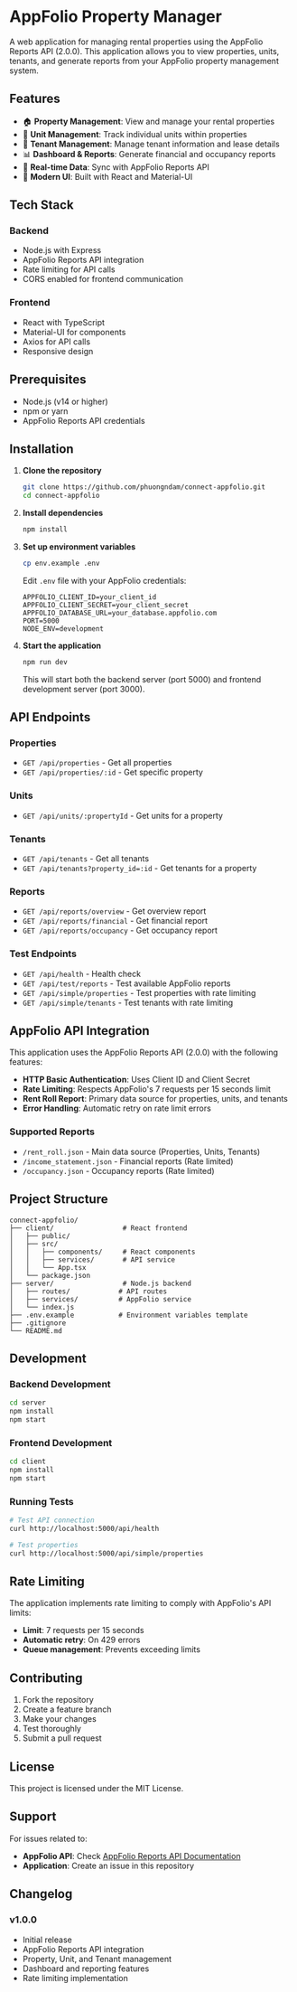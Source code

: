 # AppFolio Property Manager

A web application for managing rental properties using the AppFolio Reports API (2.0.0). This application allows you to view properties, units, tenants, and generate reports from your AppFolio property management system.

## Features

- 🏠 **Property Management**: View and manage your rental properties
- 🏢 **Unit Management**: Track individual units within properties
- 👥 **Tenant Management**: Manage tenant information and lease details
- 📊 **Dashboard & Reports**: Generate financial and occupancy reports
- 🔄 **Real-time Data**: Sync with AppFolio Reports API
- 🎨 **Modern UI**: Built with React and Material-UI

## Tech Stack

### Backend
- Node.js with Express
- AppFolio Reports API integration
- Rate limiting for API calls
- CORS enabled for frontend communication

### Frontend
- React with TypeScript
- Material-UI for components
- Axios for API calls
- Responsive design

## Prerequisites

- Node.js (v14 or higher)
- npm or yarn
- AppFolio Reports API credentials

## Installation

1. **Clone the repository**
   ```bash
   git clone https://github.com/phuongndam/connect-appfolio.git
   cd connect-appfolio
   ```

2. **Install dependencies**
   ```bash
   npm install
   ```

3. **Set up environment variables**
   ```bash
   cp env.example .env
   ```
   
   Edit `.env` file with your AppFolio credentials:
   ```env
   APPFOLIO_CLIENT_ID=your_client_id
   APPFOLIO_CLIENT_SECRET=your_client_secret
   APPFOLIO_DATABASE_URL=your_database.appfolio.com
   PORT=5000
   NODE_ENV=development
   ```

4. **Start the application**
   ```bash
   npm run dev
   ```

   This will start both the backend server (port 5000) and frontend development server (port 3000).

## API Endpoints

### Properties
- `GET /api/properties` - Get all properties
- `GET /api/properties/:id` - Get specific property

### Units
- `GET /api/units/:propertyId` - Get units for a property

### Tenants
- `GET /api/tenants` - Get all tenants
- `GET /api/tenants?property_id=:id` - Get tenants for a property

### Reports
- `GET /api/reports/overview` - Get overview report
- `GET /api/reports/financial` - Get financial report
- `GET /api/reports/occupancy` - Get occupancy report

### Test Endpoints
- `GET /api/health` - Health check
- `GET /api/test/reports` - Test available AppFolio reports
- `GET /api/simple/properties` - Test properties with rate limiting
- `GET /api/simple/tenants` - Test tenants with rate limiting

## AppFolio API Integration

This application uses the AppFolio Reports API (2.0.0) with the following features:

- **HTTP Basic Authentication**: Uses Client ID and Client Secret
- **Rate Limiting**: Respects AppFolio's 7 requests per 15 seconds limit
- **Rent Roll Report**: Primary data source for properties, units, and tenants
- **Error Handling**: Automatic retry on rate limit errors

### Supported Reports
- `/rent_roll.json` - Main data source (Properties, Units, Tenants)
- `/income_statement.json` - Financial reports (Rate limited)
- `/occupancy.json` - Occupancy reports (Rate limited)

## Project Structure

```
connect-appfolio/
├── client/                 # React frontend
│   ├── public/
│   ├── src/
│   │   ├── components/     # React components
│   │   ├── services/       # API service
│   │   └── App.tsx
│   └── package.json
├── server/                 # Node.js backend
│   ├── routes/            # API routes
│   ├── services/          # AppFolio service
│   └── index.js
├── .env.example           # Environment variables template
├── .gitignore
└── README.md
```

## Development

### Backend Development
```bash
cd server
npm install
npm start
```

### Frontend Development
```bash
cd client
npm install
npm start
```

### Running Tests
```bash
# Test API connection
curl http://localhost:5000/api/health

# Test properties
curl http://localhost:5000/api/simple/properties
```

## Rate Limiting

The application implements rate limiting to comply with AppFolio's API limits:

- **Limit**: 7 requests per 15 seconds
- **Automatic retry**: On 429 errors
- **Queue management**: Prevents exceeding limits

## Contributing

1. Fork the repository
2. Create a feature branch
3. Make your changes
4. Test thoroughly
5. Submit a pull request

## License

This project is licensed under the MIT License.

## Support

For issues related to:
- **AppFolio API**: Check [AppFolio Reports API Documentation](https://www.appfolio.com/connect/api/reports)
- **Application**: Create an issue in this repository

## Changelog

### v1.0.0
- Initial release
- AppFolio Reports API integration
- Property, Unit, and Tenant management
- Dashboard and reporting features
- Rate limiting implementation
